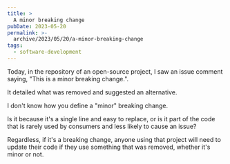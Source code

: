 ```yaml
---
title: >
  A minor breaking change
pubDate: 2023-05-20
permalink: >-
  archive/2023/05/20/a-minor-breaking-change
tags:
  - software-development
---
```


Today, in the repository of an open-source project, I saw an issue comment saying, "This is a minor breaking change.".

It detailed what was removed and suggested an alternative.

I don't know how you define a "minor" breaking change.

Is it because it's a single line and easy to replace, or is it part of the code that is rarely used by consumers and less likely to cause an issue?

Regardless, if it's a breaking change, anyone using that project will need to update their code if they use something that was removed, whether it's minor or not.
